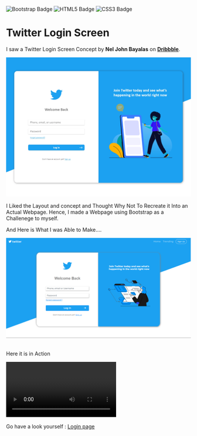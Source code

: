 ![Bootstrap Badge](https://img.shields.io/badge/Bootstrap-7952B3?logo=bootstrap&logoColor=fff&style=for-the-badge)
![HTML5 Badge](https://img.shields.io/badge/HTML5-E34F26?logo=html5&logoColor=fff&style=for-the-badge)
![CSS3 Badge](https://img.shields.io/badge/CSS3-1572B6?logo=css3&logoColor=fff&style=for-the-badge)


# Twitter Login Screen

I saw a Twitter Login Screen Concept by **Nel John Bayalas** on [**Dribbble**](https://dribbble.com/shots/15009688-Twitter-Login-Page-Redesign). 

![Twitter Login Redesigned by Nel John Bayalas](repo-images/concept.png)

I Liked the Layout and concept and Thought Why Not To Recreate it Into an Actual Webpage.
Hence, I made a Webpage using Bootstrap as a Challenege to myself.

And Here is What I was Able to Make....

![Twitter Login Page I Made](repo-images/whatimade.png)

<br>Here it is in Action

<video controls src="repo-images/workingvid.mp4" autoplay>
</video>

Go have a look yourself : [Login page](https://aryanshdev.github.io/Twitter-Login/)